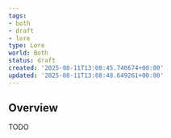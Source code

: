 ```yaml
---
tags:
- both
- draft
- lore
type: Lore
world: Both
status: draft
created: '2025-08-11T13:08:45.748674+00:00'
updated: '2025-08-11T13:08:48.649261+00:00'
---
```



## Overview

TODO
